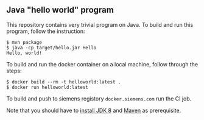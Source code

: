 Java "hello world" program
-----------------------------

This repository contains very trivial program on Java. To build and run this program, follow the instruction:

```console
$ mvn package
$ java -cp target/hello.jar Hello
Hello, world!
```

To build and run the docker container on a local machine, follow through the steps:

```console
$ docker build --rm -t helloworld:latest .
$ docker run helloworld:latest
```

To build and push to siemens registory `docker.siemens.com` run the CI job.

Note that you should have to [install JDK 8](http://www.oracle.com/technetwork/java/javase/downloads/jdk8-downloads-2133151.html) and [Maven](https://maven.apache.org/install.html) as prerequisite.

